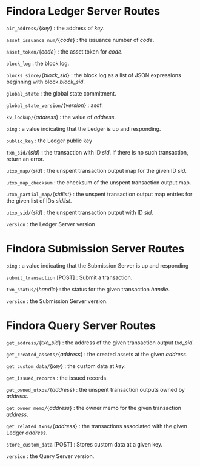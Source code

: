 # Findora Ledger Server Routes

``air_address/``{*key*}
: the address of *key*.

``asset_issuance_num/``{*code*}
: the issuance number of *code*.

``asset_token/``{*code*}
: the asset token for *code*.

``block_log``
: the block log.

``blocks_since/``{*block_sid*}
: the block log as a list of JSON expressions beginning with block *block_sid*.

``global_state``
: the global state commitment.

``global_state_version/``{*version*}
: asdf.

``kv_lookup/``{*address*}
: the value of *address*.

``ping``
: a value indicating that the Ledger is up and responding.

``public_key``
: the Ledger public key

``txn_sid/``{*sid*}
: the transaction with ID *sid*. If there is no such transaction, return an error.

``utxo_map/``{*sid*}
: the unspent transaction output map for the given ID *sid*.

``utxo_map_checksum``
: the checksum of the unspent transaction output map.

``utxo_partial_map/``{*sidlist*}
: the unspent transaction output map entries for the given list of IDs *sidlist*.

``utxo_sid/``{*sid*}
: the unspent transaction output with ID *sid*.

``version``
: the Ledger Server version

# Findora Submission Server Routes

``ping``
: a value indicating that the Submission Server is up and responding

``submit_transaction`` [POST]
: Submit a transaction.

``txn_status/``{*handle*}
: the status for the given transaction *handle*.

``version``
: the Submission Server version.

# Findora Query Server Routes

``get_address/``{*txo_sid*}
: the address of the given transaction output *txo_sid*.

``get_created_assets/``{*address*}
: the created assets at the given *address*.

``get_custom_data/``{*key*}
: the custom data at *key*.

``get_issued_records``
: the issued records.

``get_owned_utxos/``{*address*}
: the unspent transaction outputs owned by *address*.

``get_owner_memo/``{*address*}
: the owner memo for the given transaction *address*.

``get_related_txns/``{*address*}
: the transactions associated with the given Ledger *address*.

``store_custom_data`` [POST]
: Stores custom data at a given key.

``version``
: the Query Server version.
